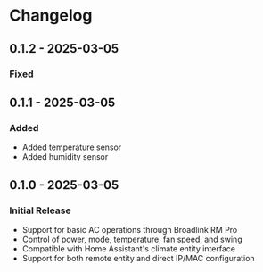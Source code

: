 # Changelog

## 0.1.2 - 2025-03-05

### Fixed

## 0.1.1 - 2025-03-05

### Added

- Added temperature sensor
- Added humidity sensor

## 0.1.0 - 2025-03-05

### Initial Release

- Support for basic AC operations through Broadlink RM Pro
- Control of power, mode, temperature, fan speed, and swing
- Compatible with Home Assistant's climate entity interface
- Support for both remote entity and direct IP/MAC configuration
